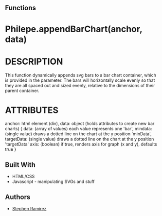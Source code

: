 ## Functions

# Philepe.appendBarChart(anchor, data)

# DESCRIPTION
  This function dynamically appends svg bars to a bar chart container, which is provided in the parameter.
  The bars will horizontally scale evenly so that they are all spaced out and sized evenly, relative to the dimensions of their parent container.


# ATTRIBUTES
  anchor: html element (div),
  data: object (holds attributes to create new bar charts)
    {
      data: (array of values) each value represents one 'bar',
      mindata: (single value) draws a dotted line on the chart at the y position 'minData',
      targetData: (single value) draws a dotted line on the chart at the y position 'targetData'
      axis: (boolean) if true, renders axis for graph (x and y), defaults true
    }


## Built With

* HTML/CSS
* Javascript - manipulating SVGs and stuff

## Authors

* [Stephen Ramirez](http://ramirs.com)
